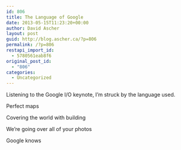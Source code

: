 ```yaml
---
id: 806
title: The Language of Google
date: 2013-05-15T11:23:20+00:00
author: David Ascher
layout: post
guid: http://blog.ascher.ca/?p=806
permalink: /?p=806
restapi_import_id:
  - 5780561eab8f6
original_post_id:
  - "806"
categories:
  - Uncategorized
---
```

Listening to the Google I/O keynote, I&#8217;m struck by the language used.

Perfect maps

Covering the world with building

We&#8217;re going over all of your photos

Google knows

#